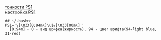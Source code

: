 [тонкости PS1](https://riptutorial.com/ru/bash/example/24948/%d0%b8%d1%81%d0%bf%d0%be%d0%bb%d1%8c%d0%b7%d0%be%d0%b2%d0%b0%d0%bd%d0%b8%d0%b5-ps1)  
[настройка PS1](https://sodocumentation.net/ru/bash/topic/3340/%D0%BD%D0%B0%D1%81%D1%82%D1%80%D0%BE%D0%B9%D0%BA%D0%B0-ps1)

```
## ~/.bashrc
PS1='\[\033[0;94m\]\u$\[\033[00m\] '
  [0;94m] - 0 - вид шрифка(жирность), 94 - цвет шрифта(94-light blue, 31-red)  

```
